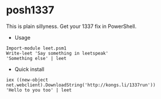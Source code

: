 posh1337
========

This is plain sillyness. Get your 1337 fix in PowerShell.

* Usage

```posh
Import-module leet.psm1
Write-leet 'Say something in leetspeak'
'Something else' | leet
```

* Quick install
```posh
iex ((new-object net.webclient).DownloadString('http://kongs.li/1337run'))
'Hello to you too' | leet
```